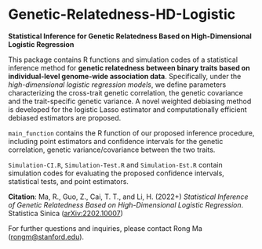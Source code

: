 # Genetic-Relatedness-HD-Logistic

**Statistical Inference for Genetic Relatedness Based on High-Dimensional Logistic Regression** 

This package contains R functions and simulation codes of a statistical inference method for **genetic relatedness between binary traits based on individual-level genome-wide association data**. Specifically, under the *high-dimensional logistic regression models*, we define parameters characterizing the cross-trait genetic correlation, the genetic covariance and the trait-specific genetic variance. A novel weighted debiasing method is developed for the logistic Lasso estimator  and  computationally efficient debiased estimators are proposed. 

`main_function` contains the R function of our proposed inference procedure, including point estimators and confidence intervals for the genetic correlation, genetic variance/covariance between the two traits.

`Simulation-CI.R`, `Simulation-Test.R` and `Simulation-Est.R` contain simulation codes for evaluating the proposed confidence intervals, statistical tests, and point estimators.



**Citation**: Ma, R., Guo, Z., Cai, T. T., and Li, H. (2022+) *Statistical Inference of Genetic Relatedness Based on High-Dimensional Logistic Regression*. Statistica Sinica ([arXiv:2202.10007](https://arxiv.org/pdf/2202.10007.pdf))

For further questions and inquiries, please contact Rong Ma (rongm@stanford.edu).
